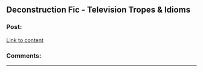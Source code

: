 ## Deconstruction Fic - Television Tropes & Idioms

### Post:

[Link to content](http://tvtropes.org/pmwiki/pmwiki.php/Main/DeconstructionFic)

### Comments:

---

